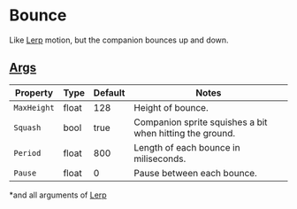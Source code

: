 # Bounce

Like [Lerp](3.z.000-Lerp.md) motion, but the companion bounces up and down.

## [Args](~/api/TrinketTinker.Models.MotionArgs.BounceArgs.yml)

| Property | Type | Default | Notes |
| -------- | ---- | ------- | ----- |
| `MaxHeight` | float | 128 | Height of bounce. |
| `Squash` | bool | true | Companion sprite squishes a bit when hitting the ground. |
| `Period` | float | 800 | Length of each bounce in miliseconds. |
| `Pause` | float | 0 | Pause between each bounce. |

*and all arguments of [Lerp](3.z.000-Lerp.md)
